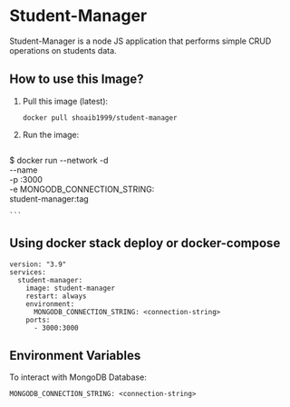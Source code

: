 # Student-Manager

Student-Manager is a node JS application that performs simple CRUD operations on students data.

## How to use this Image?

1. Pull this image (latest): 

    `docker pull shoaib1999/student-manager`

2. Run the image:
    ```
$ docker run --network <your-network> -d \
    --name <container-name> \
    -p <host-port>:3000 \
        -e MONGODB_CONNECTION_STRING: <connection-string> \
    student-manager:tag
           
    ```

## Using docker stack deploy or docker-compose

```
version: "3.9"
services:
  student-manager:
    image: student-manager
    restart: always
    environment:
      MONGODB_CONNECTION_STRING: <connection-string>
    ports:
      - 3000:3000
```

## Environment Variables

To interact with MongoDB Database:

```
MONGODB_CONNECTION_STRING: <connection-string>
```